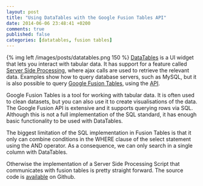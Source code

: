 ```yaml
---
layout: post
title: "Using DataTables with the Google Fusion Tables API"
date: 2014-06-06 23:48:41 +0200
comments: true
published: false
categories: [datatables, fusion tables]
---
```

{% img left /images/posts/datatables.png 150 %}
[DataTables](http://datatables.net/) is a UI widget that lets you interact with
tabular data. It has support for a feature called [Server Side Processing](http://datatables.net/manual/server-side),
where ajax calls are used to retrieve the relevant data. Examples show how to
query database servers, such as MySQL, but it is also possible to query
[Google Fusion Tables](https://support.google.com/fusiontables/answer/2571232), using the [API](https://developers.google.com/fusiontables/docs/v1/getting_started).

<!-- more -->

Google Fusion Tables is a tool for working with tabular data. It is often used
to clean datasets, but you can also use it to create visualisations of the data.
The Google Fusion API is extensive and it supports querying rows via SQL. Although
this is not a full implementation of the SQL standard, it has enough basic functionality
to be used with DataTables.

The biggest limitation of the SQL implementation in Fusion Tables is that it only
can combine conditions in the WHERE clause of the select statement using the AND
operator. As a consequence, we can only search in a single column with DataTables.

Otherwise the implementation of a Server Side Processing Script that communicates
with fusion tables is pretty straight forward. The source code is [available](https://github.com/openstate/DataTablesFusionTablesSSP) on Github.
